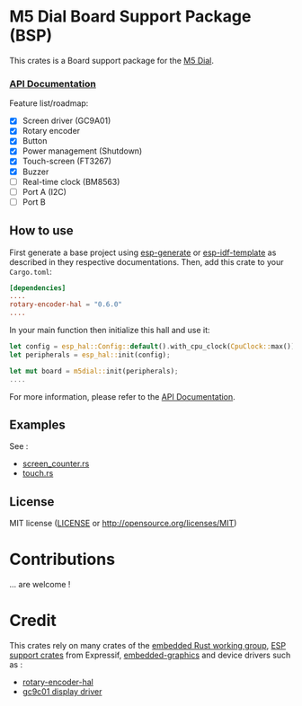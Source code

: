 # M5 Dial Board Support Package (BSP)

This crates is a Board support package for the [M5 Dial](https://shop.m5stack.com/products/m5stack-dial-esp32-s3-smart-rotary-knob-w-1-28-round-touch-screen).

### [API Documentation](https://antoinezen.github.io/m5dial-bsp)

Feature list/roadmap:

 - [X] Screen driver (GC9A01)
 - [X] Rotary encoder
 - [X] Button
 - [X] Power management (Shutdown)
 - [X] Touch-screen (FT3267)
 - [X] Buzzer
 - [ ] Real-time clock (BM8563)
 - [ ] Port A (I2C)
 - [ ] Port B

## How to use

First generate a base project using [esp-generate](https://github.com/esp-rs/esp-generate) or [esp-idf-template](https://github.com/esp-rs/esp-idf-template) as described in they respective documentations.
Then, add this crate to your `Cargo.toml`:

```toml
[dependencies]
....
rotary-encoder-hal = "0.6.0"
....
```

In your main function then initialize this hall and use it:

```rust
let config = esp_hal::Config::default().with_cpu_clock(CpuClock::max());
let peripherals = esp_hal::init(config);

let mut board = m5dial::init(peripherals);
....
```

For more information, please refer to the [API Documentation](https://antoinezen.github.io/m5dial-bsp).

## Examples

See :

 - [screen_counter.rs](examples/screen_counter.rs)
 - [touch.rs](examples/touch.rs)

## License

MIT license ([LICENSE](LICENSE) or <http://opensource.org/licenses/MIT>)

# Contributions

... are welcome !

# Credit

This crates rely on many crates of the [embedded Rust working group](https://github.com/rust-embedded/wg), [ESP support crates](https://github.com/esp-rs) from Expressif, [embedded-graphics](https://github.com/embedded-graphics) and device drivers such as :

 - [rotary-encoder-hal](https://crates.io/crates/rotary-encoder-hal)
 - [gc9c01 display driver](https://crates.io/crates/gc9a01-rs)
